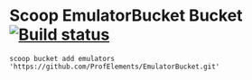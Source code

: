 # Scoop EmulatorBucket Bucket [![Build status](https://ci.appveyor.com/api/projects/status/912okp2ql7e8kp8s?svg=true)](https://ci.appveyor.com/project/ProfElements/emulatorbucket)

`scoop bucket add emulators 'https://github.com/ProfElements/EmulatorBucket.git'`
